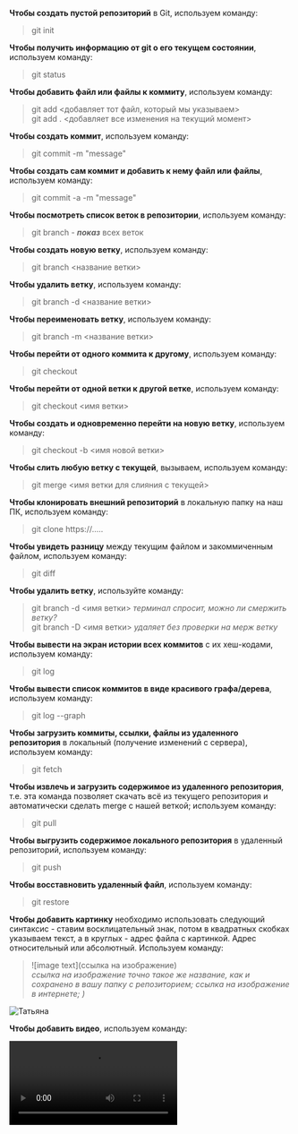 **Чтобы создать пустой репозиторий** в Git,
используем команду:
> git init  

**Чтобы получить информацию от git о его текущем состоянии**, используем команду:
> git status

**Чтобы добавить файл или файлы к коммиту**, используем команду:
> git add <filename> <добавляет тот файл, который мы указываем>   
> git add . <добавляет все изменения на текущий момент>

**Чтобы создать коммит**, используем команду:
> git commit -m "message"

**Чтобы создать сам коммит и добавить к нему файл или файлы**, используем команду:
> git commit -a -m "message"

**Чтобы посмотреть список веток в репозитории**, используем команду:
> git branch - **_показ_** всех веток

**Чтобы создать новую ветку**, используем команду:
> git branch <название ветки> 

**Чтобы удалить ветку**, используем команду:
> git branch -d <название ветки>

**Чтобы переименовать ветку**, используем команду:
> git branch -m <название ветки>

**Чтобы перейти от одного коммита к другому**, используем команду:
> git checkout

**Чтобы перейти от одной ветки к другой ветке**, используем команду:
> git checkout <имя ветки>

**Чтобы создать и одновременно перейти на новую ветку**, используем команду:
> git checkout -b <имя новой ветки>

**Чтобы слить любую ветку с текущей**, вызываем, используем команду:
> git merge <имя ветки для слияния с текущей>

**Чтобы клонировать внешний репозиторий** в локальную папку на наш ПК, используем команду:
> git clone https://.....

**Чтобы увидеть разницу** между текущим файлом и закоммиченным файлом, используем команду:
> git diff

**Чтобы удалить ветку**, используйте команду:
> git branch -d <имя ветки> *терминал спросит, можно ли смержить ветку?*  
> git branch -D <имя ветки> *удаляет без проверки на мерж ветку*

**Чтобы вывести на экран истории всех коммитов** с их хеш-кодами, используем команду:
> git log

**Чтобы вывести список коммитов в виде красивого графа/дерева**, используем команду:
> git log --graph

**Чтобы загрузить коммиты, ссылки, файлы из удаленного репозитория** в локальный (получение изменений с сервера), используем команду:
> git fetch

**Чтобы извлечь и загрузить содержимое из удаленного репозитория**, т.е. эта команда позволяет скачать всё из текущего репозитория и автоматически сделать merge с нашей веткой; используем команду:
> git pull 

**Чтобы выгрузить содержимое локального репозитория** в удаленный репозиторий, используем команду:
> git push

**Чтобы восставновить удаленный файл**, используем команду:
> git restore

**Чтобы добавить картинку** необходимо использовать следующий синтаксис - ставим восклицательный знак, потом в квадратных скобках указываем текст, а в круглых - адрес файла с картинкой. Адрес относительный или абсолютный. Используем команду:
> ![image text](ссылка на изображение)  
 *ссылка на изображение точно такое же название, как и сохранено в вашу папку с репозиторием; ссылка на изображение в интернете; )*

 ![Татьяна](https://user-images.githubusercontent.com/59058166/181731470-11dbba2a-8020-48cc-93e4-747c9cb62255.jpg)

**Чтобы добавить видео**, используем команду:
 
![video](https://user-images.githubusercontent.com/59058166/181731581-6106d605-d7c2-4f5f-88e8-cc0ce49ab5b4.MP4)
 
